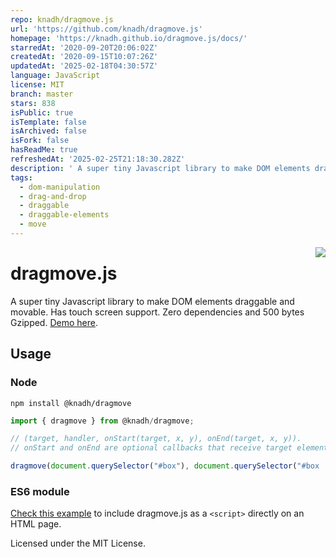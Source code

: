 ```yaml
---
repo: knadh/dragmove.js
url: 'https://github.com/knadh/dragmove.js'
homepage: 'https://knadh.github.io/dragmove.js/docs/'
starredAt: '2020-09-20T20:06:02Z'
createdAt: '2020-09-15T10:07:26Z'
updatedAt: '2025-02-18T04:30:57Z'
language: JavaScript
license: MIT
branch: master
stars: 838
isPublic: true
isTemplate: false
isArchived: false
isFork: false
hasReadMe: true
refreshedAt: '2025-02-25T21:18:30.282Z'
description: ' A super tiny Javascript library to make DOM elements draggable and movable. ~500 bytes (minified+gzipped) and no dependencies.'
tags:
  - dom-manipulation
  - drag-and-drop
  - draggable
  - draggable-elements
  - move
---
```


<a href="https://zerodha.tech"><img src="https://zerodha.tech/static/images/github-badge.svg" align="right" /></a>

# dragmove.js

A super tiny Javascript library to make DOM elements draggable and movable. Has touch screen support. Zero dependencies and 500 bytes Gzipped. [Demo here](https://knadh.github.io/dragmove.js/docs/).

## Usage

### Node
```shell
npm install @knadh/dragmove
```

```javascript
import { dragmove } from @knadh/dragmove;

// (target, handler, onStart(target, x, y), onEnd(target, x, y)).
// onStart and onEnd are optional callbacks that receive target element, and x, y coordinates.

dragmove(document.querySelector("#box"), document.querySelector("#box .drag-handle"));
```

### ES6 module
[Check this example](https://github.com/knadh/dragmove.js/blob/master/docs/index.html) to include dragmove.js as a `<script>` directly on an HTML page.

Licensed under the MIT License.
